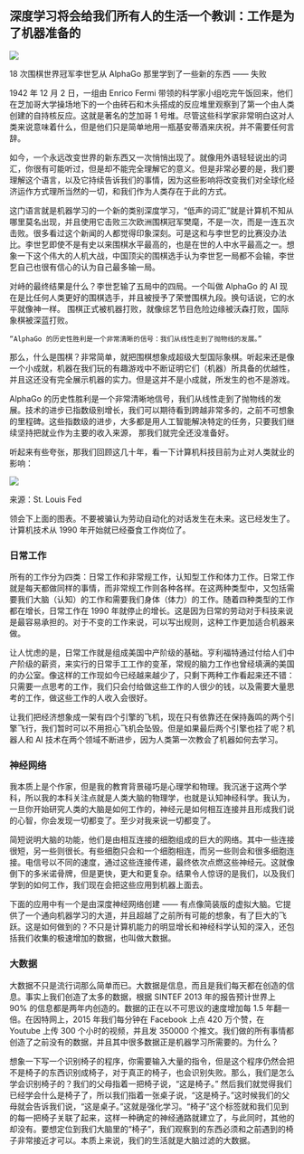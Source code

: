 ## 深度学习将会给我们所有人的生活一个教训：工作是为了机器准备的

![](https://user-gold-cdn.xitu.io/2018/10/29/166c05d554bab007?imageslim)

18 次围棋世界冠军李世乭从 AlphaGo 那里学到了一些新的东西 —— 失败

1942 年 12 月 2 日，一组由 Enrico Fermi 带领的科学家小组吃完午饭回来，他们在芝加哥大学操场地下的一个由砖石和木头搭成的反应堆里观察到了第一个由人类创建的自持核反应。这就是著名的芝加哥 1 号堆。尽管这些科学家非常明白这对人类来说意味着什么，但是他们只是简单地用一瓶基安蒂酒来庆祝，并不需要任何言辞。

如今，一个永远改变世界的新东西又一次悄悄出现了。就像用外语轻轻说出的词汇，你很有可能听过，但是却不能完全理解它的意义。但是非常必要的是，我们要理解这个语言，以及它持续告诉我们的事情，因为这些影响将改变我们对全球化经济运作方式理所当然的一切，和我们作为人类存在于此的方式。

这门语言就是机器学习的一个新的类别深度学习，“低声的词汇”就是计算机不知从哪里莫名出现，并且使用它击败三次欧洲围棋冠军樊麾，不是一次，而是一连五次击败。很多看过这个新闻的人都觉得印象深刻。可是这和与李世乭的比赛没办法比。李世乭即使不是有史以来围棋水平最高的，也是在世的人中水平最高之一。想象一下这个伟大的人机大战，中国顶尖的围棋选手认为李世乭一局都不会输，李世乭自己也很有信心的认为自己最多输一局。

对峙的最终结果是什么？李世乭输了五局中的四局。一个叫做 AlphaGo 的 AI 现在是比任何人类更好的围棋选手，并且被授予了荣誉围棋九段。换句话说，它的水平就像神一样。 围棋正式被机器打败，就像综艺节目危险边缘被沃森打败，国际象棋被深蓝打败。

    “AlphaGo 的历史性胜利是一个非常清晰的信号：我们从线性走到了抛物线的发展。”


那么，什么是围棋？非常简单，就把围棋想象成超级大型国际象棋。听起来还是像一个小成就，机器在我们玩的有趣游戏中不断证明它们（机器）所具备的优越性，并且这还没有完全展示机器的实力。但是这并不是小成就，所发生的也不是游戏。

AlphaGo 的历史性胜利是一个非常清晰地信号，我们从线性走到了抛物线的发展。技术的进步已指数级别增长，我们可以期待看到跨越非常多的，之前不可想象的里程碑。这些指数级的进步，大多都是用人工智能解决特定的任务，只要我们继续坚持把就业作为主要的收入来源， 那我们就完全还没准备好。

听起来有些夸张，那我们回顾这几十年，看一下计算机科技目前为止对人类就业的影响：

![](https://user-gold-cdn.xitu.io/2018/10/29/166c05d554575305?imageslim)

来源：St. Louis Fed

领会下上面的图表。不要被骗认为劳动自动化的对话发生在未来。这已经发生了。计算机技术从 1990 年开始就已经蚕食工作岗位了。



### 日常工作

所有的工作分为四类：日常工作和非常规工作，认知型工作和体力工作。日常工作就是每天都做同样的事情，而非常规工作则各种各样。在这两种类型中，又包括需要我们大脑（认知）的工作和需要我们身体（体力）的工作。随着四种类型的工作都在增长，日常工作在 1990 年就停止的增长。这是因为日常的劳动对于科技来说是最容易承担的。对于不变的工作来说，可以写出规则，这种工作更加适合机器来做。

让人忧虑的是，日常工作就是组成美国中产阶级的基础。亨利福特通过付给人们中产阶级的薪资，来实行的日常手工工作的变革，常规的脑力工作也曾经填满的美国的办公室。像这样的工作现如今已经越来越少了，只剩下两种工作看起来还不错：只需要一点思考的工作，我们只会付给做这些工作的人很少的钱，以及需要大量思考的工作，做这些工作的人收入会很好。

让我们把经济想象成一架有四个引擎的飞机，现在只有依靠还在保持轰鸣的两个引擎飞行，我们暂时可以不用担心飞机会坠毁。但是如果最后两个引擎也挂了呢？机器人和 AI 技术在两个领域不断进步，因为人类第一次教会了机器如何去学习。


### 神经网络

我本质上是个作家，但是我的教育背景碰巧是心理学和物理。我沉迷于这两个学科，所以我的本科关注点就是人类大脑的物理学，也就是认知神经科学。我认为，一旦你开始研究人类的大脑是如何工作的，神经元是如何相互连接并且形成我们说的心智，你会发现一切都变了。至少对我来说一切都变了。


简短说明大脑的功能，他们是由相互连接的细胞组成的巨大的网络。其中一些连接很短，另一些则很长。有些细胞只会和一个细胞相连，而另一些则会和很多细胞连接。电信号以不同的速度，通过这些连接传递，最终依次点燃这些神经元。这就像倒下的多米诺骨牌，但是更快，更大和更复杂。结果令人惊讶的是我们，以及我们学到的如何工作，我们现在会把这些应用到机器上面去。

下面的应用中有一个是由深度神经网络创建 —— 有点像简装版的虚拟大脑。它提供了一个通向机器学习的大道，并且超越了之前所有可能的想象，有了巨大的飞跃。这是如何做到的？不只是计算机能力的明显增长和神经科学认知的深入，还包括我们收集的极速增加的数据，也叫做大数据。


### 大数据
大数据不只是流行词那么简单而已。大数据是信息，而且是我们每天都在创造的信息。事实上我们创造了太多的数据，根据 SINTEF 2013 年的报告预计世界上 90% 的信息都是两年内创造的。数据的正在以不可思议的速度增加每 1.5 年翻一倍。在因特网上，2015 年我们每分钟在 Facebook 上点 420 万个赞，在 Youtube 上传 300 个小时的视频，并且发 350000 个推文。我们做的所有事情都创造了之前没有的数据，并且其中很多数据正是机器学习所需要的。为什么？

想象一下写一个识别椅子的程序，你需要输入大量的指令，但是这个程序仍然会把不是椅子的东西识别成椅子，对于真正的椅子，也会识别失败。那么，我们是怎么学会识别椅子的？我们的父母指着一把椅子说，“这是椅子。” 然后我们就觉得我们已经学会什么是椅子了，所以我们指着一张桌子说，“这是椅子。”这时候我们的父母就会告诉我们说，“这是桌子。”这就是强化学习。“椅子”这个标签就和我们见到的每一把椅子关联了起来，这样一种确定的神经通路就建立了，与此同时，其他的却没有。要想定位到我们大脑里的“椅子”，我们观察到的东西必须和之前遇到的椅子非常接近才可以。本质上来说，我们的生活就是大脑过滤的大数据。

